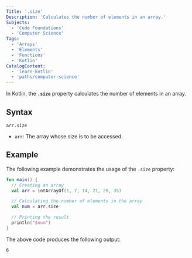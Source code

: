 ```yaml
---
Title: '.size'
Description: 'Calculates the number of elements in an array.'
Subjects:
  - 'Code Foundations'
  - 'Computer Science'
Tags:
  - 'Arrays'
  - 'Elements'
  - 'Functions'
  - 'Kotlin'
CatalogContent:
  - 'learn-kotlin'
  - 'paths/computer-science'
---
```


In Kotlin, the **`.size`** property calculates the number of elements in an array.

## Syntax

```pseudo
arr.size
```

- `arr`: The array whose size is to be accessed.

## Example

The following example demonstrates the usage of the `.size` property:

```kotlin
fun main() {
  // Creating an array
  val arr = intArrayOf(1, 7, 14, 21, 28, 35)

  // Calculating the number of elements in the array
  val num = arr.size

  // Printing the result
  println("$num")
}
```

The above code produces the following output:

```shell
6
```
